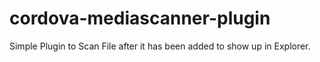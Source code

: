 cordova-mediascanner-plugin
===========================

Simple Plugin to Scan File after it has been added to show up in Explorer.